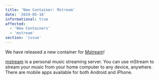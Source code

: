 ```yaml
---
title: 'New Container: Mstream'
date: '2019-05-18'
informational: true
affected:
  - 'New Containers'
  - 'mstream'
section: 'issue'
---
```

We have released a new container for [Mstream](https://github.com/linuxserver/docker-mstream)!

[mstream](https://mstream.io/) is a personal music streaming server. You can use mStream to stream your music from your home computer to any device, anywhere.  There are mobile apps available for both Android and iPhone.